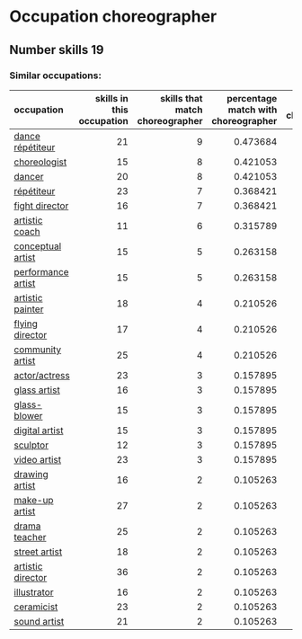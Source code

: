 # Occupation choreographer
## Number skills 19
### Similar occupations:
| occupation                                  |   skills in this occupation |   skills that match choreographer |   percentage match with choreographer |   skills not in choreographer |
|:--------------------------------------------|----------------------------:|----------------------------------:|--------------------------------------:|------------------------------:|
| [dance répétiteur](dance_répétiteur.md)     |                          21 |                                 9 |                              0.473684 |                            12 |
| [choreologist](choreologist.md)             |                          15 |                                 8 |                              0.421053 |                             7 |
| [dancer](dancer.md)                         |                          20 |                                 8 |                              0.421053 |                            12 |
| [répétiteur](répétiteur.md)                 |                          23 |                                 7 |                              0.368421 |                            16 |
| [fight director](fight_director.md)         |                          16 |                                 7 |                              0.368421 |                             9 |
| [artistic coach](artistic_coach.md)         |                          11 |                                 6 |                              0.315789 |                             5 |
| [conceptual artist](conceptual_artist.md)   |                          15 |                                 5 |                              0.263158 |                            10 |
| [performance artist](performance_artist.md) |                          15 |                                 5 |                              0.263158 |                            10 |
| [artistic painter](artistic_painter.md)     |                          18 |                                 4 |                              0.210526 |                            14 |
| [flying director](flying_director.md)       |                          17 |                                 4 |                              0.210526 |                            13 |
| [community artist](community_artist.md)     |                          25 |                                 4 |                              0.210526 |                            21 |
| [actor/actress](actor-actress.md)           |                          23 |                                 3 |                              0.157895 |                            20 |
| [glass artist](glass_artist.md)             |                          16 |                                 3 |                              0.157895 |                            13 |
| [glass-blower](glass-blower.md)             |                          15 |                                 3 |                              0.157895 |                            12 |
| [digital artist](digital_artist.md)         |                          15 |                                 3 |                              0.157895 |                            12 |
| [sculptor](sculptor.md)                     |                          12 |                                 3 |                              0.157895 |                             9 |
| [video artist](video_artist.md)             |                          23 |                                 3 |                              0.157895 |                            20 |
| [drawing artist](drawing_artist.md)         |                          16 |                                 2 |                              0.105263 |                            14 |
| [make-up artist](make-up_artist.md)         |                          27 |                                 2 |                              0.105263 |                            25 |
| [drama teacher](drama_teacher.md)           |                          25 |                                 2 |                              0.105263 |                            23 |
| [street artist](street_artist.md)           |                          18 |                                 2 |                              0.105263 |                            16 |
| [artistic director](artistic_director.md)   |                          36 |                                 2 |                              0.105263 |                            34 |
| [illustrator](illustrator.md)               |                          16 |                                 2 |                              0.105263 |                            14 |
| [ceramicist](ceramicist.md)                 |                          23 |                                 2 |                              0.105263 |                            21 |
| [sound artist](sound_artist.md)             |                          21 |                                 2 |                              0.105263 |                            19 |
